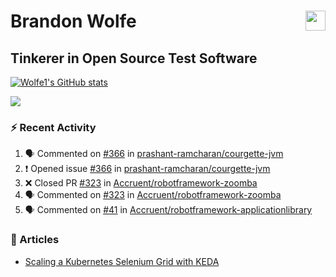 Brandon Wolfe <a href="https://www.linkedin.com/in/brandon-wolfe1" target="_blank" rel="noreferrer"><img src="https://raw.githubusercontent.com/danielcranney/readme-generator/main/public/icons/socials/linkedin.svg" width="32" height="32" align="right"/></a>
==============================
Tinkerer in Open Source Test Software
-----------------------------

<p align="left"><a href="http://www.github.com/Wolfe1"><img src="https://github-readme-stats.vercel.app/api?username=Wolfe1&show_icons=true&hide=&count_private=true&title_color=0891b2&text_color=ffffff&icon_color=0891b2&bg_color=1c1917&hide_border=true&show_icons=true" alt="Wolfe1's GitHub stats" /></a></p>
<p align="left"><a href="http://www.github.com/Wolfe1"><img src="https://github-readme-streak-stats.herokuapp.com/?user=Wolfe1&stroke=ffffff&background=1c1917&ring=0891b2&fire=0891b2&currStreakNum=ffffff&currStreakLabel=0891b2&sideNums=ffffff&sideLabels=ffffff&dates=ffffff&hide_border=true" /></a></p>

### :zap: Recent Activity
<!--START_SECTION:activity-->
1. 🗣 Commented on [#366](https://github.com/prashant-ramcharan/courgette-jvm/issues/366) in [prashant-ramcharan/courgette-jvm](https://github.com/prashant-ramcharan/courgette-jvm)
2. ❗️ Opened issue [#366](https://github.com/prashant-ramcharan/courgette-jvm/issues/366) in [prashant-ramcharan/courgette-jvm](https://github.com/prashant-ramcharan/courgette-jvm)
3. ❌ Closed PR [#323](https://github.com/Accruent/robotframework-zoomba/pull/323) in [Accruent/robotframework-zoomba](https://github.com/Accruent/robotframework-zoomba)
4. 🗣 Commented on [#323](https://github.com/Accruent/robotframework-zoomba/issues/323) in [Accruent/robotframework-zoomba](https://github.com/Accruent/robotframework-zoomba)
5. 🗣 Commented on [#41](https://github.com/Accruent/robotframework-applicationlibrary/issues/41) in [Accruent/robotframework-applicationlibrary](https://github.com/Accruent/robotframework-applicationlibrary)
<!--END_SECTION:activity-->

### :newspaper: Articles
- [Scaling a Kubernetes Selenium Grid with KEDA](https://www.linkedin.com/pulse/scaling-kubernetes-selenium-grid-keda-brandon-wolfe)
